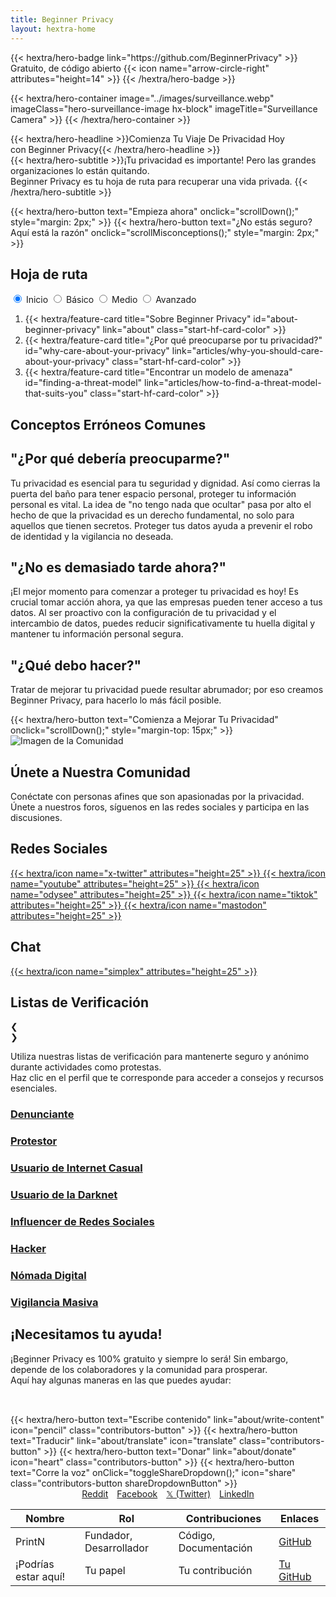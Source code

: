 ```yaml
---
title: Beginner Privacy
layout: hextra-home
---
```

<div class="hero">
  {{< hextra/hero-badge link="https://github.com/BeginnerPrivacy" >}}<div class="hx-w-2 hx-h-2 hx-rounded-full hx-bg-primary-400"></div>
    <span>Gratuito, de código abierto</span>
    {{< icon name="arrow-circle-right" attributes="height=14" >}}
  {{< /hextra/hero-badge >}}

  {{< hextra/hero-container
    image="../images/surveillance.webp"
    imageClass="hero-surveillance-image hx-block"
    imageTitle="Surveillance Camera" >}}
  {{< /hextra/hero-container >}}

  <div class="hx-mt-6 hx-mb-4">
  {{< hextra/hero-headline >}}Comienza Tu Viaje De Privacidad Hoy&nbsp;<br class="sm:hx-block hx-hidden" />con Beginner Privacy{{< /hextra/hero-headline >}}
  </div>

  <div class=" hero-take-quiz hx-mb-6" style="display: inline-flex; width: 100%;">
  {{< hextra/hero-subtitle >}}¡Tu privacidad es importante! Pero las grandes organizaciones lo están quitando.&nbsp;<br class="sm:hx-block hx-hidden" />Beginner Privacy es tu hoja de ruta para recuperar una vida privada.
  {{< /hextra/hero-subtitle >}}
  </div>

  {{< hextra/hero-button text="Empieza ahora" onclick="scrollDown();" style="margin: 2px;" >}}
  {{< hextra/hero-button text="¿No estás seguro? Aquí está la razón" onclick="scrollMisconceptions();" style="margin: 2px;" >}}
</div>

<div id="roadmap">
  <div class="roadmap hx-mt-6">
    <div>
      <h2 class="hx-text-4xl hx-font-bold md:hx-text-5xl">Hoja de ruta</h2>
      <div style="display: flex; align-items: center; justify-content: space-between; flex-wrap: wrap;">
        <div class="tabs">
            <input type="radio" id="radio-start" name="tabs" value="start" checked onclick="updateRoadmap()" />
            <label class="tab" for="radio-start">Inicio</label>
            <input type="radio" id="radio-basic" name="tabs" value="basic" onclick="updateRoadmap()" />
            <label class="tab" for="radio-basic">Básico</label>
            <input type="radio" id="radio-medium" name="tabs" value="medium" onclick="updateRoadmap()" />
            <label class="tab" for="radio-medium">Medio</label>
            <input type="radio" id="radio-advanced" name="tabs" value="advanced" onclick="updateRoadmap()" />
            <label class="tab" for="radio-advanced">Avanzado</label>
            <span class="glider"></span>
        </div>
      </div>
  </div>

  <div id="roadmapContent" class="hx-mt-4">
    <div id="startContent" class="roadmap-section">
      <ol>
        <li>{{< hextra/feature-card title="Sobre Beginner Privacy" id="about-beginner-privacy" link="about" class="start-hf-card-color" >}}</li>
        <li>{{< hextra/feature-card title="¿Por qué preocuparse por tu privacidad?" id="why-care-about-your-privacy" link="articles/why-you-should-care-about-your-privacy" class="start-hf-card-color" >}}</li>
        <li>{{< hextra/feature-card title="Encontrar un modelo de amenaza" id="finding-a-threat-model" link="articles/how-to-find-a-threat-model-that-suits-you" class="start-hf-card-color" >}}</li>
      </ol>
    </div>
    <div id="basicContent" class="roadmap-section" style="display:none;">
      <ol>
          <li>{{< hextra/feature-card title="Introducción Básica" id="basic-introduction" link="about/roadmap-introductions/basic" class="basic-hf-card-color" >}}</li>
          <li>{{< hextra/feature-card title="Contraseñas Fuertes" id="strong-passwords" link="articles/how-to-create-strong-passwords-and-store-them-securely" class="basic-hf-card-color" >}}</li>
          <li>{{< hextra/feature-card title="Autenticación de Dos Factores (2FA)" id="two-factor-authentication" link="articles/two-factor-authentication-and-why-you-need-it" class="basic-hf-card-color" >}}</li>
          <li>{{< hextra/feature-card title="Limitar la información compartida" id="limit-information-shared" link="articles/limit-the-personal-information-you-share-online" class="basic-hf-card-color" >}}</li>
          <li>{{< hextra/feature-card title="Navegador Privado" id="private-browser" link="articles/why-you-need-a-private-browser-to-protect-yourself" class="basic-hf-card-color" >}}</li>
          <li>{{< hextra/feature-card title="Motor de búsqueda privado" id="private-search-engine" link="articles/searching-safely-with-a-privacy-focused-search-engine" class="basic-hf-card-color" >}}</li>
          <li>{{< hextra/feature-card title="Red Privada Virtual (VPN)" id="virtual-private-network" link="articles/what-is-a-vpn-and-should-you-use-one" class="basic-hf-card-color" >}}</li>
          <li>{{< hextra/feature-card title="Configuración de Privacidad Móvil" id="mobile-privacy-settings" link="articles/change-these-mobile-settings-for-better-privacy" class="basic-hf-card-color" >}}</li>
          <li>{{< hextra/feature-card title="Configuración de privacidad del escritorio" id="desktop-privacy-settings" link="articles/desktop-settings-to-change-for-better-privacy" class="basic-hf-card-color" >}}</li>
          <li>{{< hextra/feature-card title="Correo electrónico privado" id="private-email" link="articles/protect-your-communication-with-a-private-email" class="basic-hf-card-color" >}}</li>
          <li>{{< hextra/feature-card title="Mensajería Segura" id="secure-messaging" link="articles/ditch-sms-and-use-secure-communication-methods" class="basic-hf-card-color" >}}</li>
          <li>{{< hextra/feature-card title="¿Falta algo? ¡Contribuye!" link="about/about-contributing" contributeCard="true" class="basic-hf-card-color" >}}</li>
      </ol>
    </div>
    <div id="mediumContent" class="roadmap-section" style="display:none;">
      <ol>
        <li>{{< hextra/feature-card title="Introducción Media" id="medium-introduction" link="about/roadmap-introductions/medium" class="medium-hf-card-color" >}}</li>
        <li>{{< hextra/feature-card title="Software Libre y de Código Abierto" id="free-and-open-source-software" link="articles/break-free-from-proprietary-software-with-foss" class="medium-hf-card-color" >}}</li>
        <li>{{< hextra/feature-card title="Cámbiate a Linux" id="switch-to-linux" link="articles/how-to-easily-switch-to-linux" class="medium-hf-card-color" >}}</li>
        <li>{{< hextra/feature-card title="Interfaces de Redes Sociales" id="social-media-frontends" class="medium-hf-card-color" >}}</li>
        <li>{{< hextra/feature-card title="Eliminación de corredores de datos" id="removal-from-data-brokers" class="medium-hf-card-color" >}}</li>
        <li>{{< hextra/feature-card title="OpSec Básico" id="basic-opsec" class="medium-hf-card-color" >}}</li>
        <li>{{< hextra/feature-card title="¿Qué es Tor?" id="what-is-tor" class="medium-hf-card-color" >}}</li>
        <li>{{< hextra/feature-card title="DNS cifrado" id="encrypted-dns" class="medium-hf-card-color" >}}</li>
        <li>{{< hextra/feature-card title="¿Falta algo? ¡Contribuye!" link="about/about-contributing" contributeCard="true" class="medium-hf-card-color" >}}</li>
      </ol>
    </div>
    <div id="advancedContent" class="roadmap-section" style="display:none;">
      <ol>
        <li>{{< hextra/feature-card title="Introducción Avanzada" id="advanced-introduction" link="about/roadmap-introductions/advanced" class="advanced-hf-card-color" >}}</li>
        <li>{{< hextra/feature-card title="Sistema Operativo de Escritorio" id="desktop-operating-system" class="advanced-hf-card-color" >}}</li>
        <li>{{< hextra/feature-card title="Sistema Operativo Móvil" id="mobile-operating-system" class="advanced-hf-card-color" >}}</li>
        <li>{{< hextra/feature-card title="Autoalojamiento" id="self-hosting" class="advanced-hf-card-color" >}}</li>
        <li>{{< hextra/feature-card title="Criptomoneda" id="cryptocurrency" class="advanced-hf-card-color" >}}</li>
        <li>{{< hextra/feature-card title="Adquirir cripto" id="acquiring-crypto" class="advanced-hf-card-color" >}}</li>
        <li>{{< hextra/feature-card title="Encriptar Todo" id="encrypting-everything" class="advanced-hf-card-color" >}}</li>
        <li>{{< hextra/feature-card title="Evitando trampas de miel" id="avoiding-honeypots" class="advanced-hf-card-color" >}}</li>
        <li>{{< hextra/feature-card title="¿Qué es I2P?" id="what-is-i2p" class="advanced-hf-card-color" >}}</li>
        <li>{{< hextra/feature-card title="OpSec Avanzado" id="advanced-opsec" class="advanced-hf-card-color" >}}</li>
        <li>{{< hextra/feature-card title="¿Falta algo? ¡Contribuye!" link="about/about-contributing" contributeCard="true" class="advanced-hf-card-color" >}}</li>
      </ol>
    </div>
  </div>
  </div>
</div>

<div id="common-misconceptions" class="hx-text-center">
    <h2 class="hx-text-4xl hx-font-bold md:hx-text-5xl hx-inline">Conceptos Erróneos Comunes</h2>
    <div class="misconception-container">
        <div class="misconception-card">
            <h2 class="hx-text-2xl hx-font-bold">"¿Por qué debería preocuparme?"</h2>
            <p class="hx-text-base">Tu privacidad es esencial para tu seguridad y dignidad. Así como cierras la puerta del baño para tener espacio personal, proteger tu información personal es vital. La idea de "no tengo nada que ocultar" pasa por alto el hecho de que la privacidad es un derecho fundamental, no solo para aquellos que tienen secretos. Proteger tus datos ayuda a prevenir el robo de identidad y la vigilancia no deseada.</p>
        </div>
        <div class="misconception-card">
            <h2 class="hx-text-2xl hx-font-bold">"¿No es demasiado tarde ahora?"</h2>
            <p class="hx-text-base">¡El mejor momento para comenzar a proteger tu privacidad es hoy! Es crucial tomar acción ahora, ya que las empresas pueden tener acceso a tus datos. Al ser proactivo con la configuración de tu privacidad y el intercambio de datos, puedes reducir significativamente tu huella digital y mantener tu información personal segura.</p>
        </div>
        <div class="misconception-card">
            <h2 class="hx-text-2xl hx-font-bold">"¿Qué debo hacer?"</h2>
            <p class="hx-text-base">Tratar de mejorar tu privacidad puede resultar abrumador; por eso creamos Beginner Privacy, para hacerlo lo más fácil posible.</p>
            {{< hextra/hero-button text="Comienza a Mejorar Tu Privacidad" onclick="scrollDown();" style="margin-top: 15px;" >}}
        </div>
    </div>
</div>

<div class="community-section">
    <div class="community-content">
        <img src="../images/earth.webp" alt="Imagen de la Comunidad" class="community-image">
    </div>
    <div class="community-cta">
        <h2 class="hx-text-4xl hx-font-bold md:hx-text-5xl">Únete a Nuestra Comunidad</h2>
        <p class="hx-text-base">Conéctate con personas afines que son apasionadas por la privacidad. Únete a nuestros foros, síguenos en las redes sociales y participa en las discusiones.</p>
        <div class="social-chat-container">
          <div class="chat-section">
            <h2 class="hx-text-2rem hx-font-bold">Redes Sociales</h2>
            <div class="platform-icons">
                <a href="https://x.com/BeginnerPrivacy" title="𝕏" target="_blank" rel="noopener noreferrer">
                    {{< hextra/icon name="x-twitter" attributes="height=25" >}}
                </a>
                <a href="https://youtube.com/@BeginnerPrivacy" title="YouTube" target="_blank" rel="noopener noreferrer">
                    {{< hextra/icon name="youtube" attributes="height=25" >}}
                </a>
                <a href="https://odysee.com/@BeginnerPrivacy" title="Odysee" target="_blank" rel="noopener noreferrer">
                    {{< hextra/icon name="odysee" attributes="height=25" >}}
                </a>
                <a href="https://tiktok.com/@BeginnerPrivacy" target="_blank" title="TikTok" rel="noopener noreferrer">
                    {{< hextra/icon name="tiktok" attributes="height=25" >}}
                </a>
                <a href="https://mastodon.social/@BeginnerPrivacy" target="_blank" title="Mastodon" rel="noopener noreferrer">
                    {{< hextra/icon name="mastodon" attributes="height=25" >}}
                </a>
            </div>
          </div>
          <div class="chat-section">
            <h2 class="hx-text-2rem hx-font-bold">Chat</h2>
            <div class="platform-icons">
              <a href="https://simplex.chat/contact#/?v=2-7&smp=smp%3A%2F%2FSkIkI6EPd2D63F4xFKfHk7I1UGZVNn6k1QWZ5rcyr6w%3D%40smp9.simplex.im%2FcfczJf7T628buhqA3Wx-R5Z8Qeb8Rm6O%23%2F%3Fv%3D1-3%26dh%3DMCowBQYDK2VuAyEAsuFeRqk-qIj6V3DaF651t7NnZZgaQdjIrVaanCtIjgs%253D%26srv%3Djssqzccmrcws6bhmn77vgmhfjmhwlyr3u7puw4erkyoosywgl67slqqd.onion&data=%7B%22groupLinkId%22%3A%220DamkEDZ2yoh6F7pbxsmRw%3D%3D%22%7D" target="_blank" title="SimpleX Chat" rel="noopener noreferrer">
                  {{< hextra/icon name="simplex" attributes="height=25" >}}
              </a>
            </div>
          </div>
        </div>
    </div>
</div>

<div class="checklists-section">
    <h2 class="hx-text-4xl hx-font-bold md:hx-text-5xl hx-inline">Listas de Verificación</h2>
    <div class="carousel-button prev" onclick="moveCarousel(-1)">&#10094;</div>
    <div class="carousel-button next" onclick="moveCarousel(1)">&#10095;</div>
    <p class="hx-text-base hx-mb-10px">Utiliza nuestras listas de verificación para mantenerte seguro y anónimo durante actividades como protestas. <br>Haz clic en el perfil que te corresponde para acceder a consejos y recursos esenciales.</p>
    <div class="carousel">
        <div class="carousel-track">
            <a href="checklists/?m=whistleblower" draggable="false">
              <div class="carousel-item">
                  <h3>Denunciante</h3>
              </div>
            </a>
            <a href="checklists/?m=protestor" draggable="false">
              <div class="carousel-item">
                  <h3>Protestor</h3>
              </div>
            </a>
            <a href="checklists/?m=casual-internet-user" draggable="false">
              <div class="carousel-item">
                  <h3>Usuario de Internet Casual</h3>
              </div>
            </a>
            <a href="checklists/?m=darknet-user" draggable="false">
              <div class="carousel-item">
                  <h3>Usuario de la Darknet</h3>
              </div>
            </a>
            <a href="checklists/?m=social-media-influencer" draggable="false">
              <div class="carousel-item">
                  <h3>Influencer de Redes Sociales</h3>
              </div>
            </a>
            <a href="checklists/?m=hacker" draggable="false">
              <div class="carousel-item">
                  <h3>Hacker</h3>
              </div>
            </a>
            <a href="checklists/?m=digital-nomad" draggable="false">
              <div class="carousel-item">
                  <h3>Nómada Digital</h3>
              </div>
            </a>
            <a href="checklists/?m=mass-surveillance" draggable="false">
              <div class="carousel-item">
                  <h3>Vigilancia Masiva</h3>
              </div>
            </a>
        </div>
    </div>
</div>

<div id="contributors" class="hx-mt-16">
    <h2 class="hx-text-4xl hx-font-bold md:hx-text-5xl">¡Necesitamos tu ayuda!</h2>
    <p class="hx-text-base">¡Beginner Privacy es 100% gratuito y siempre lo será! Sin embargo, depende de los colaboradores y la comunidad para prosperar.<br>Aquí hay algunas maneras en las que puedes ayudar:</p>
    <div style="display: inline-flex; flex-wrap: wrap; justify-content: center; margin-top: 2rem;">
      {{< hextra/hero-button text="Escribe contenido" link="about/write-content" icon="pencil" class="contributors-button" >}}
      {{< hextra/hero-button text="Traducir" link="about/translate" icon="translate" class="contributors-button" >}}
      {{< hextra/hero-button text="Donar" link="about/donate" icon="heart" class="contributors-button" >}}
      {{< hextra/hero-button text="Corre la voz" onClick="toggleShareDropdown();" icon="share" class="contributors-button shareDropdownButton" >}}
      <div id="shareDropdown" class="dropdown-content">
        <a href="https://www.reddit.com/login/?dest=https%3A%2F%2Fwww.reddit.com%2Fsubmit%3Furl%3Dhttps%253A%252F%252Fbeginnerprivacy.com%26title%3DStart%2BYour%2BPrivacy%2BJourney%2BToday%2521" target="_blank" style="padding-inline: 5px;">Reddit</a>
        <a href="https://www.facebook.com/sharer/sharer.php?u=https://beginnerprivacy.com" target="_blank" style="padding-inline: 5px;">Facebook</a>
        <a href="https://x.com/intent/post?text=Start%20Your%20Privacy%20Journey%20Today!&url=https%3A%2F%2Fbeginnerprivacy.com&mx=2" target="_blank" style="padding-inline: 5px;">𝕏 (Twitter)</a>
        <a href="https://www.linkedin.com/uas/login?session_redirect=https%3A%2F%2Fwww.linkedin.com%2FshareArticle%3Fmini%3Dtrue%26url%3Dhttps%3A%2F%2Fbeginnerprivacy.com%26title%3DStart%2BYour%2BPrivacy%2BJourney%2BToday%21" target="_blank" style="padding-inline: 5px;">LinkedIn</a>
      </div>
    </div>
    <table>
        <thead>
            <tr>
                <th>Nombre</th>
                <th>Rol</th>
                <th>Contribuciones</th>
                <th>Enlaces</th>
            </tr>
        </thead>
        <tbody>
            <tr>
                <td data-label="Nombre">PrintN</td>
                <td data-label="Rol">Fundador, Desarrollador</td>
                <td data-label="Contribuciones">Código, Documentación</td>
                <td data-label="Enlaces"><a href="https://github.com/PrintN" target="_blank">GitHub</a></td>
            </tr>
            <tr>
                <td data-label="Nombre">¡Podrías estar aquí!</td>
                <td data-label="Rol">Tu papel</td>
                <td data-label="Contribuciones">Tu contribución</td>
                <td data-label="Enlaces"><a href="https://github.com/" target="_blank">Tu GitHub</a></td>
            </tr>
        </tbody>
    </table>
</div>
